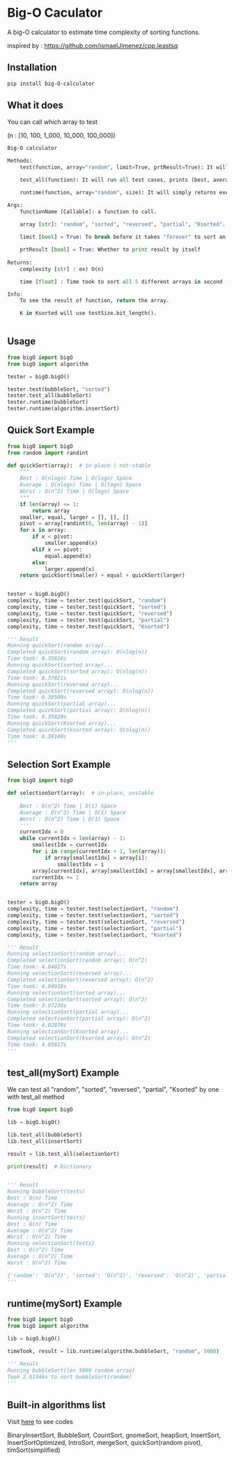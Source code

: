 # Big-O Caculator

A big-O calculator to estimate time complexity of sorting functions.

inspired by : https://github.com/ismaelJimenez/cpp.leastsq

## Installation

```bash
pip install big-O-calculator
```

## What it does

You can call which array to test

(n : [10, 100, 1_000, 10_000, 100_000])

```py
Big-O calculator

Methods:
    test(function, array="random", limit=True, prtResult=True): It will run only specified array test, returns Tuple[str, estimatedTime]

    test_all(function): It will run all test cases, prints (best, average, worst cases), returns dict

    runtime(function, array="random", size): It will simply returns execution time to sort length of size of test array, returns Tuple[float, List[Any]]

Args:
    functionName [Callable]: a function to call.
    
    array [str]: "random", "sorted", "reversed", "partial", "Ksorted".

    limit [bool] = True: To break before it takes "forever" to sort an array. (ex. selectionSort)

    prtResult [bool] = True: Whether to print result by itself
    
Returns:
    complexity [str] : ex) O(n)

    time [float] : Time took to sort all 5 different arrays in second (maxLen=100,000)

Info:
    To see the result of function, return the array.

    K in Ksorted will use testSize.bit_length().
  
```

## Usage

```py
from bigO import bigO
from bigO import algorithm

tester = bigO.bigO()

tester.test(bubbleSort, "sorted")
tester.test_all(bubbleSort)
tester.runtime(bubbleSort)
tester.runtime(algorithm.insertSort)
```

## Quick Sort Example

```py
from bigO import bigO
from random import randint

def quickSort(array):  # in-place | not-stable
    """
    Best : O(nlogn) Time | O(logn) Space
    Average : O(nlogn) Time | O(logn) Space
    Worst : O(n^2) Time | O(logn) Space
    """
    if len(array) <= 1:
        return array
    smaller, equal, larger = [], [], []
    pivot = array[randint(0, len(array) - 1)]
    for x in array:
        if x < pivot:
            smaller.append(x)
        elif x == pivot:
            equal.append(x)
        else:
            larger.append(x)
    return quickSort(smaller) + equal + quickSort(larger)


tester = bigO.bigO()
complexity, time = tester.test(quickSort, "random")
complexity, time = tester.test(quickSort, "sorted")
complexity, time = tester.test(quickSort, "reversed")
complexity, time = tester.test(quickSort, "partial")
complexity, time = tester.test(quickSort, "Ksorted")

''' Result
Running quickSort(random array)...
Completed quickSort(random array): O(nlog(n))
Time took: 0.35816s
Running quickSort(sorted array)...
Completed quickSort(sorted array): O(nlog(n))
Time took: 0.37821s
Running quickSort(reversed array)...
Completed quickSort(reversed array): O(nlog(n))
Time took: 0.38500s
Running quickSort(partial array)...
Completed quickSort(partial array): O(nlog(n))
Time took: 0.35820s
Running quickSort(Ksorted array)...
Completed quickSort(ksorted array): O(nlog(n))
Time took: 0.38140s
'''
```

## Selection Sort Example
```py
from bigO import bigO

def selectionSort(array):  # in-place, unstable
    '''
    Best : O(n^2) Time | O(1) Space
    Average : O(n^2) Time | O(1) Space
    Worst : O(n^2) Time | O(1) Space
    '''
    currentIdx = 0
    while currentIdx < len(array) - 1:
        smallestIdx = currentIdx
        for i in range(currentIdx + 1, len(array)):
            if array[smallestIdx] > array[i]:
                smallestIdx = i
        array[currentIdx], array[smallestIdx] = array[smallestIdx], array[currentIdx]
        currentIdx += 1
    return array


tester = bigO.bigO()
complexity, time = tester.test(selectionSort, "random")
complexity, time = tester.test(selectionSort, "sorted")
complexity, time = tester.test(selectionSort, "reversed")
complexity, time = tester.test(selectionSort, "partial")
complexity, time = tester.test(selectionSort, "Ksorted")

''' Result
Running selectionSort(random array)...
Completed selectionSort(random array): O(n^2)
Time took: 4.04027s
Running selectionSort(reversed array)...
Completed selectionSort(reversed array): O(n^2)
Time took: 4.04918s
Running selectionSort(sorted array)...
Completed selectionSort(sorted array): O(n^2)
Time took: 3.97238s
Running selectionSort(partial array)...
Completed selectionSort(partial array): O(n^2)
Time took: 4.02878s
Running selectionSort(Ksorted array)...
Completed selectionSort(ksorted array): O(n^2)
Time took: 4.05617s
'''
```

## test_all(mySort) Example

We can test all "random", "sorted", "reversed", "partial", "Ksorted" by one with test_all method

```py
from bigO import bigO

lib = bigO.bigO()

lib.test_all(bubbleSort)
lib.test_all(insertSort)

result = lib.test_all(selectionSort)

print(result)  # Dictionary


''' Result
Running bubbleSort(tests)
Best : O(n) Time
Average : O(n^2) Time
Worst : O(n^2) Time
Running insertSort(tests)
Best : O(n) Time
Average : O(n^2) Time
Worst : O(n^2) Time
Running selectionSort(tests)
Best : O(n^2) Time
Average : O(n^2) Time
Worst : O(n^2) Time

{'random': 'O(n^2)', 'sorted': 'O(n^2)', 'reversed': 'O(n^2)', 'partial': 'O(n^2)', 'Ksorted': 'O(n^2)'}
'''
```

## runtime(mySort) Example


```py
from bigO import bigO
from bigO import algorithm

lib = bigO.bigO()

timeTook, result = lib.runtime(algorithm.bubbleSort, "random", 5000)

''' Result
Running bubbleSort(len 5000 random array)
Took 2.61346s to sort bubbleSort(random)
'''
```

## Built-in algorithms list
Visit [here](https://github.com/Alfex4936/python-bigO-calculator/blob/master/bigO/algorithm.py) to see codes

BinaryInsertSort, BubbleSort, CountSort, gnomeSort, heapSort, 
InsertSort, InsertSortOptimized, IntroSort,
mergeSort, quickSort(random pivot), timSort(simplified)
